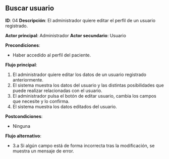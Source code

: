 ## Buscar usuario
**ID**: 04
**Descripción**: El administrador quiere editar el perfil de un usuario registrado.

**Actor principal**: Administrador
**Actor secundario**: Usuario

**Precondiciones**:
* Haber accedido al perfil del paciente.

**Flujo principal**:
1. El administrador quiere editar los datos de un usuario registrado anteriormente.
1. El sistema muestra los datos del usuario y las distintas posibilidades que puede realizar relacionadas con el usuario.
1. El administrador pulsa el botón de editar usuario, cambia los campos que necesite y lo confirma.
1. El sistema muestra los datos editados del usuario.

**Postcondiciones**: 
* Ninguna

**Flujo alternativo**:
* 3.a Si algún campo está de forma incorrecta tras la modificación, se muestra un mensaje de error.